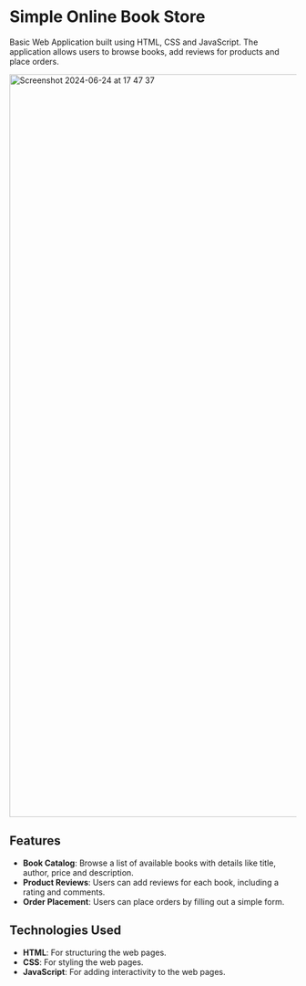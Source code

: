 # Simple Online Book Store

Basic Web Application built using HTML, CSS and JavaScript. The application allows users to browse books, add reviews for products and place orders.

<img width="1303" alt="Screenshot 2024-06-24 at 17 47 37" src="https://github.com/ilianayor/online-book-store/assets/92947596/95d785dc-cd3b-423f-88f2-f0f3d7b26486">


## Features

* <strong>Book Catalog</strong>: Browse a list of available books with details like title, author, price and description.
* <strong>Product Reviews</strong>: Users can add reviews for each book, including a rating and comments.
* <strong> Order Placement</strong>: Users can place orders by filling out a simple form.

## Technologies Used

* <strong>HTML</strong>: For structuring the web pages.
* <strong>CSS</strong>: For styling the web pages.
* <strong>JavaScript</strong>: For adding interactivity to the web pages.

